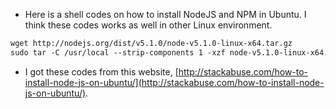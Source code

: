 * Here is a shell codes on how to install NodeJS and NPM in Ubuntu. I think these codes works as well in other Linux environment.

```markdown
wget http://nodejs.org/dist/v5.1.0/node-v5.1.0-linux-x64.tar.gz  
sudo tar -C /usr/local --strip-components 1 -xzf node-v5.1.0-linux-x64.tar.gz
```

* I got these codes from this website, [http://stackabuse.com/how-to-install-node-js-on-ubuntu/](http://stackabuse.com/how-to-install-node-js-on-ubuntu/).